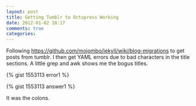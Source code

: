 ```yaml
---
layout: post
title: Getting Tumblr to Octopress Working
date: 2012-01-02 18:17
comments: true
categories: 
---
```


Following https://github.com/mojombo/jekyll/wiki/blog-migrations to get posts from tumblr. I then get YAML errors due to bad characters in the title sections. A little grep and awk shows me the bogus titles.

{% gist 1553113 error1 %}

{% gist 1553113 answer1 %}

It was the colons.